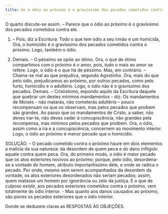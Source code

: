 ```yaml
---
title: Se o ódio ao próximo é o gravíssimo dos pecados cometidos contra ele
---
```


O quarto discute-se assim. – Parece que o ódio ao próximo é o gravíssimo dos pecados cometidos contra ele.  

1. – Pois, diz a Escritura: Todo o que tem ódio a seu irmão é um homicida, Ora, o homicídio é o gravíssimo dos pecados cometidos contra o próximo. Logo, também o ódio.  

2. Demais. – O péssimo se opõe ao ótimo. Ora, o que de ótimo compartimos com o próximo é o amor, pois, tudo o mais ao amor se refere. Logo, o ódio é o que há de péssimo. Mas, em contrário. – Chama-se mal ao que prejudica, segundo Agostinho. Ora, mais do que pelo ódio, prejudicamos ao próximo, por outros pecados, como pelo furto, homicídio e o adultério. Logo, o ódio não é o gravíssimo dos pecados.  Demais. – Crisóstomo, expondo aquilo da Escritura daquele que quebrar um destes mínimos mandamentos - diz: Os mandamentos de Moisés - não matarás, não cometerás adultério – pouco recompensam os que os observam, mas pelos pecados que proíbem são grandes. Ao passo que os mandamentos de Cristo, a saber, não deves irar-te, não deves ceder à concupiscência, não grandes pela recompensa, mas mínimos pelos pecados que proíbem. Ora, o ódio, assim como a ira e a concupiscência, concernem ao movimento interior. Logo, o ódio ao próximo é menor pecado que o homicídio.  

SOLUÇÃO. – O pecado cometido contra o próximo haure em dois elementos a malícia da sua natureza: da desordem de quem peca e do dano infligido aquele contra quem peca. Ora, do primeiro modo, o ódio é maior pecado que os atos exteriores nocivos ao próximo; porque, pelo ódio, desordena-se a vontade do homem, atributo importantíssimo dele, e onde se radica o pecado. Por onde, mesmo sem serem acompanhados da desordem da vontade, os atos exteriores desordenados não seriam pecados; assim, quem matasse um homem por ignorância ou zelo da justiça. E o que de culposo existir, aos pecados exteriores cometidos contra o próximo, vem totalmente do ódio interior. - Mas quanto aos danos causados ao próximo, são piores os pecados exteriores que o ódio interior.  

Donde se deduzem claras as RESPOSTAS ÀS OBJEÇÕES.